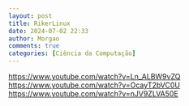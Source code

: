 ```yaml
---
layout: post
title: RikerLinux
date: 2024-07-02 22:33
author: Morgao
comments: true
categories: [Ciência da Computação]
---
```

https://www.youtube.com/watch?v=Ln_ALBW9vZQ<br />
https://www.youtube.com/watch?v=OcayT2bVC0U<br />
https://www.youtube.com/watch?v=nJV9ZLVA50E
